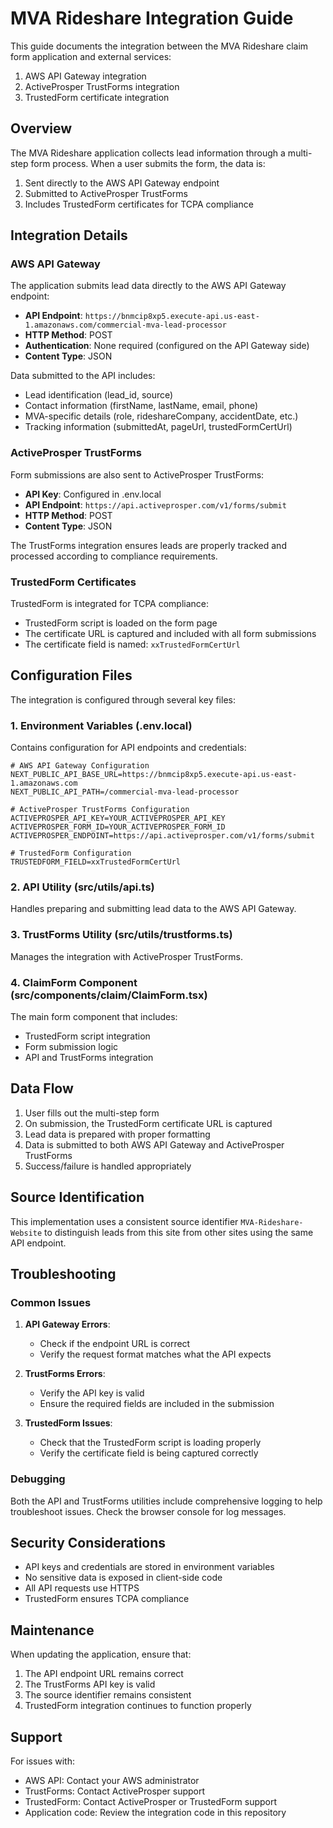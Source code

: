 # MVA Rideshare Integration Guide

This guide documents the integration between the MVA Rideshare claim form application and external services:

1. AWS API Gateway integration
2. ActiveProsper TrustForms integration
3. TrustedForm certificate integration

## Overview

The MVA Rideshare application collects lead information through a multi-step form process. When a user submits the form, the data is:

1. Sent directly to the AWS API Gateway endpoint
2. Submitted to ActiveProsper TrustForms
3. Includes TrustedForm certificates for TCPA compliance

## Integration Details

### AWS API Gateway

The application submits lead data directly to the AWS API Gateway endpoint:

- **API Endpoint**: `https://bnmcip8xp5.execute-api.us-east-1.amazonaws.com/commercial-mva-lead-processor`
- **HTTP Method**: POST
- **Authentication**: None required (configured on the API Gateway side)
- **Content Type**: JSON

Data submitted to the API includes:

- Lead identification (lead_id, source)
- Contact information (firstName, lastName, email, phone)
- MVA-specific details (role, rideshareCompany, accidentDate, etc.)
- Tracking information (submittedAt, pageUrl, trustedFormCertUrl)

### ActiveProsper TrustForms

Form submissions are also sent to ActiveProsper TrustForms:

- **API Key**: Configured in .env.local
- **API Endpoint**: `https://api.activeprosper.com/v1/forms/submit`
- **HTTP Method**: POST
- **Content Type**: JSON

The TrustForms integration ensures leads are properly tracked and processed according to compliance requirements.

### TrustedForm Certificates

TrustedForm is integrated for TCPA compliance:

- TrustedForm script is loaded on the form page
- The certificate URL is captured and included with all form submissions
- The certificate field is named: `xxTrustedFormCertUrl`

## Configuration Files

The integration is configured through several key files:

### 1. Environment Variables (.env.local)

Contains configuration for API endpoints and credentials:

```
# AWS API Gateway Configuration
NEXT_PUBLIC_API_BASE_URL=https://bnmcip8xp5.execute-api.us-east-1.amazonaws.com
NEXT_PUBLIC_API_PATH=/commercial-mva-lead-processor

# ActiveProsper TrustForms Configuration
ACTIVEPROSPER_API_KEY=YOUR_ACTIVEPROSPER_API_KEY
ACTIVEPROSPER_FORM_ID=YOUR_ACTIVEPROSPER_FORM_ID
ACTIVEPROSPER_ENDPOINT=https://api.activeprosper.com/v1/forms/submit

# TrustedForm Configuration
TRUSTEDFORM_FIELD=xxTrustedFormCertUrl
```

### 2. API Utility (src/utils/api.ts)

Handles preparing and submitting lead data to the AWS API Gateway.

### 3. TrustForms Utility (src/utils/trustforms.ts)

Manages the integration with ActiveProsper TrustForms.

### 4. ClaimForm Component (src/components/claim/ClaimForm.tsx)

The main form component that includes:
- TrustedForm script integration
- Form submission logic
- API and TrustForms integration

## Data Flow

1. User fills out the multi-step form
2. On submission, the TrustedForm certificate URL is captured
3. Lead data is prepared with proper formatting
4. Data is submitted to both AWS API Gateway and ActiveProsper TrustForms
5. Success/failure is handled appropriately

## Source Identification

This implementation uses a consistent source identifier `MVA-Rideshare-Website` to distinguish leads from this site from other sites using the same API endpoint.

## Troubleshooting

### Common Issues

1. **API Gateway Errors**: 
   - Check if the endpoint URL is correct
   - Verify the request format matches what the API expects

2. **TrustForms Errors**:
   - Verify the API key is valid
   - Ensure the required fields are included in the submission

3. **TrustedForm Issues**:
   - Check that the TrustedForm script is loading properly
   - Verify the certificate field is being captured correctly

### Debugging

Both the API and TrustForms utilities include comprehensive logging to help troubleshoot issues. Check the browser console for log messages.

## Security Considerations

- API keys and credentials are stored in environment variables
- No sensitive data is exposed in client-side code
- All API requests use HTTPS
- TrustedForm ensures TCPA compliance

## Maintenance

When updating the application, ensure that:

1. The API endpoint URL remains correct
2. The TrustForms API key is valid
3. The source identifier remains consistent
4. TrustedForm integration continues to function properly

## Support

For issues with:
- AWS API: Contact your AWS administrator
- TrustForms: Contact ActiveProsper support
- TrustedForm: Contact ActiveProsper or TrustedForm support
- Application code: Review the integration code in this repository 
